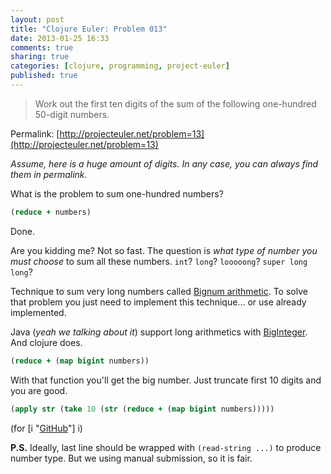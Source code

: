 ```yaml
---
layout: post
title: "Clojure Euler: Problem 013"
date: 2013-01-25 16:33
comments: true
sharing: true
categories: [clojure, programming, project-euler]
published: true
---
```


> Work out the first ten digits of the sum of the following one-hundred 50-digit numbers.

Permalink: [http://projecteuler.net/problem=13](http://projecteuler.net/problem=13)

<!-- more -->

*Assume, here is a huge amount of digits. In any case, you can always find them in permalink.*

What is the problem to sum one-hundred numbers?

``` clojure
(reduce + numbers)
```

Done.

Are you kidding me? Not so fast. The question is *what type of number you must choose*
to sum all these numbers. `int`? `long`? `looooong`? `super long long`?

Technique to sum very long numbers called
[Bignum arithmetic](http://en.wikipedia.org/wiki/Arbitrary-precision_arithmetic).
To solve that problem you just need to implement this technique... or use already implemented.

Java (*yeah we talking about it*) support long arithmetics with
[BigInteger](http://docs.oracle.com/javase/7/docs/api/java/math/BigInteger.html).
And clojure does.

``` clojure
(reduce + (map bigint numbers))
```

With that function you'll get the big number.
Just truncate first 10 digits and you are good.

``` clojure
(apply str (take 10 (str (reduce + (map bigint numbers)))))
```

(for [i "[GitHub](https://github.com/mishadoff/project-euler/blob/master/src/project_euler/problem013.clj)"] i)


**P.S.** Ideally, last line should be wrapped
with `(read-string ...)` to produce number type. But we using
manual submission, so it is fair.
